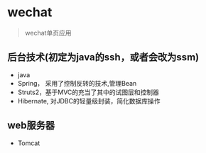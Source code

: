 # wechat

> wechat单页应用



## 后台技术(初定为java的ssh，或者会改为ssm)
- java
- Spring， 采用了控制反转的技术,管理Bean
- Struts2，基于MVC的充当了其中的试图层和控制器
- Hibernate, 对JDBC的轻量级封装，简化数据库操作


## web服务器
- Tomcat


